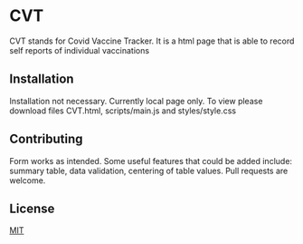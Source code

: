 # CVT

CVT stands for Covid Vaccine Tracker. It is a html page that is able to record self reports of individual vaccinations

## Installation

Installation not necessary. Currently local page only.
To view please download files CVT.html, scripts/main.js and styles/style.css 

## Contributing
Form works as intended. Some useful features that could be added include: summary table, data validation, centering of table values. Pull requests are welcome.

## License
[MIT](https://choosealicense.com/licenses/mit/)
